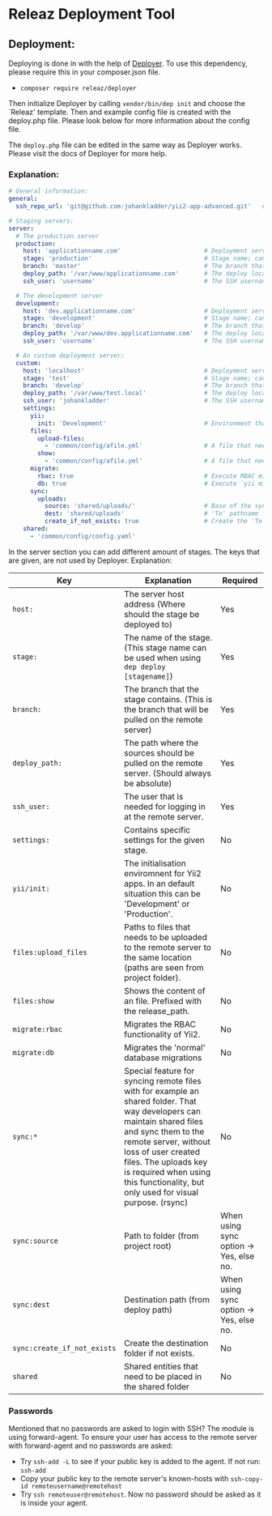 Releaz Deployment Tool
======================================


## Deployment:
Deploying is done in with the help of [Deployer](https://github.com/deployphp/deployer). 
To use this dependency, please require this in your composer.json file.
- `composer require releaz/deployer`

Then initialize Deployer by calling `vendor/bin/dep init` and choose the `Releaz' template. 
Then and example config file is created with the deploy.php file. Please look below
for more information about the config file.

The `deploy.php` file can be edited in the same way as Deployer works. Please visit the docs 
of Deployer for more help.

### Explanation:
```yaml
# General information:
general:
  ssh_repo_url: 'git@github.com:johankladder/yii2-app-advanced.git'   # The repository your project is stored

# Staging servers:
server:
  # The production server
  production:
    host: 'applicationname.com'                       # Deployment server hostname/ip
    stage: 'production'                               # Stage name; can be used by 'dep deploy-yii [stage]
    branch: 'master'                                  # The branch that should be used to deploy
    deploy_path: '/var/www/applicationname.com'       # The deploy location
    ssh_user: 'username'                              # The SSH username, that has access to the remote server

  # The development server
  development:
    host: 'dev.applicationname.com'                   # Deployment server hostname/ip
    stage: 'development'                              # Stage name; can be used by 'dep deploy-yii [stage]
    branch: 'develop'                                 # The branch that should be used to deploy
    deploy_path: '/var/www/dev.applicationname.com'   # The deploy location
    ssh_user: 'username'                              # The SSH username, that has access to the remote server

  # An custom deployment server:
  custom:
    host: 'localhost'                                 # Deployment server hostname/ip
    stage: 'test'                                     # Stage name; can be used by 'dep deploy-yii [stage]
    branch: 'develop'                                 # The branch that should be used to deploy
    deploy_path: '/var/www/test.local'                # The deploy location
    ssh_user: 'johankladder'                          # The SSH username, that has access to the remote server
    settings:
      yii:
        init: 'Development'                           # Environment that can be used. See `php init` for possibilities
      files:
        upload-files:
          - 'common/config/afile.yml'                 # A file that needs the be send to the remote server
        show:
          - 'common/config/afile.yml'                 # A file that needs to be outputted when deploying
      migrate:
        rbac: true                                    # Execute RBAC migrations
        db: true                                      # Execute `yii migrate`
      sync:
        uploads:
          source: 'shared/uploads/'                   # Base of the sync folder
          dest: 'shared/uploads'                      # 'To' pathname from base deployment path
          create_if_not_exists: true                  # Create the 'To' path if not exist
    shared:
      - 'common/config/config.yaml'


```

In the server section you can add different amount of stages. The keys that are given, are not used by Deployer. Explanation:

Key | Explanation | Required
--- | --- | ---
`host:` | The server host address (Where should the stage be deployed to) | Yes
`stage:` | The name of the stage. (This stage name can be used when using `dep deploy [stagename]`) | Yes
`branch:` | The branch that the stage contains. (This is the branch that will be pulled on the remote server) | Yes
`deploy_path:` | The path where the sources should be pulled on the remote server. (Should always be absolute) | Yes
`ssh_user:` | The user that is needed for logging in at the remote server. | Yes
`settings:` | Contains specific settings for the given stage. | No
`yii/init:` | The initialisation enviromnent for Yii2 apps. In an default situation this can be 'Development' or 'Production'. | No
`files:upload_files` | Paths to files that needs to be uploaded to the remote server to the same location (paths are seen from project folder).  | No
`files:show` | Shows the content of an file. Prefixed with the release_path. | No
`migrate:rbac` | Migrates the RBAC functionality of Yii2. | No
`migrate:db` | Migrates the 'normal' database migrations | No
`sync:*` | Special feature for syncing remote files with for example an shared folder. That way developers can maintain shared files and sync them to the remote server, without loss of user created files. The uploads key is required when using this functionality, but only used for visual purpose. (rsync) | No
`sync:source` | Path to folder (from project root) | When using sync option -> Yes, else no.
`sync:dest` | Destination path (from deploy path) | When using sync option -> Yes, else no.
`sync:create_if_not_exists` | Create the destination folder if not exists. | No
`shared` | Shared entities that need to be placed in the shared folder | No |

### Passwords
Mentioned that no passwords are asked to login with SSH? The module is using forward-agent. To ensure your user has access to the remote server with forward-agent and no passwords are asked:
  - Try `ssh-add -L` to see if your public key is added to the agent. If not run: `ssh-add`
  - Copy your public key to the remote server's known-hosts with `ssh-copy-id remoteusername@remotehost`
  - Try `ssh remoteuser@remotehost`. Now no password should be asked as it is inside your agent.
